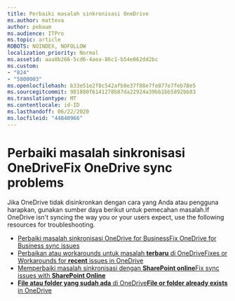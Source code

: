 ```yaml
---
title: Perbaiki masalah sinkronisasi OneDrive
ms.author: matteva
author: pebaum
ms.audience: ITPro
ms.topic: article
ROBOTS: NOINDEX, NOFOLLOW
localization_priority: Normal
ms.assetid: aaa8b266-5cd6-4aea-86c1-b54e062dd2bc
ms.custom:
- "824"
- "5800003"
ms.openlocfilehash: b33e51e2f8c542afb8e37f88e7fe877e7feb78e5
ms.sourcegitcommit: 981880f6141278b87da22924a39bb1bb5892bb83
ms.translationtype: MT
ms.contentlocale: id-ID
ms.lasthandoff: 06/22/2020
ms.locfileid: "44840966"
---
```

# <a name="fix-onedrive-sync-problems"></a><span data-ttu-id="1d25e-102">Perbaiki masalah sinkronisasi OneDrive</span><span class="sxs-lookup"><span data-stu-id="1d25e-102">Fix OneDrive sync problems</span></span>

<span data-ttu-id="1d25e-103">Jika OneDrive tidak disinkronkan dengan cara yang Anda atau pengguna harapkan, gunakan sumber daya berikut untuk pemecahan masalah.</span><span class="sxs-lookup"><span data-stu-id="1d25e-103">If OneDrive isn't syncing the way you or your users expect, use the following resources for troubleshooting.</span></span>

- [<span data-ttu-id="1d25e-104">Perbaiki masalah sinkronisasi OneDrive for Business</span><span class="sxs-lookup"><span data-stu-id="1d25e-104">Fix OneDrive for Business sync issues</span></span>](https://support.microsoft.com/office/207e983e-146d-404c-a994-672ef29e1f90)
- [<span data-ttu-id="1d25e-105">Perbaikan atau workarounds untuk masalah **terbaru** di OneDrive</span><span class="sxs-lookup"><span data-stu-id="1d25e-105">Fixes or Workarounds for **recent** issues in OneDrive</span></span>](https://support.office.com/article/36110213-f3f6-490d-8cb7-3833539def0b)
- [<span data-ttu-id="1d25e-106">Memperbaiki masalah sinkronisasi dengan **SharePoint online**</span><span class="sxs-lookup"><span data-stu-id="1d25e-106">Fix sync issues with **SharePoint Online**</span></span>](https://support.office.com/article/207e983e-146d-404c-a994-672ef29e1f90)
- [<span data-ttu-id="1d25e-107">**File atau folder yang sudah ada** di OneDrive</span><span class="sxs-lookup"><span data-stu-id="1d25e-107">**File or folder already exists** in OneDrive</span></span>](https://support.microsoft.com/office/7b8044ad-438d-41db-bbbf-4f66b8890408)

